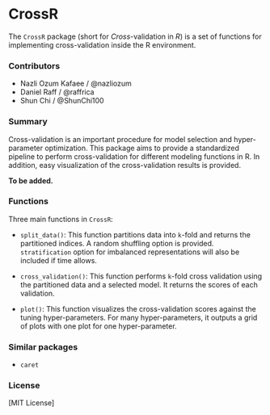 # CrossR
The `CrossR` package (short for _Cross_-validation in _R_) is a set of functions for implementing cross-validation inside the R environment.  

### Contributors

* Nazli Ozum Kafaee / @nazliozum
* Daniel Raff / @raffrica
* Shun Chi / @ShunChi100

### Summary
Cross-validation is an important procedure for model selection and hyper-parameter optimization. This package aims to provide a standardized pipeline to perform cross-validation for different modeling functions in R. In addition, easy visualization of the cross-validation results is provided.  

__To be added.__

### Functions

Three main functions in `CrossR`:

- `split_data()`: This function partitions data into `k`-fold and returns the partitioned indices. A random shuffling option is provided. `stratification` option for imbalanced representations will also be included if time allows.

- `cross_validation()`: This function performs `k`-fold cross validation using the partitioned data and a selected model. It returns the scores of each validation.

- `plot()`: This function visualizes the cross-validation scores against the tuning hyper-parameters. For many hyper-parameters, it outputs a grid of plots with one plot for one hyper-parameter.


### Similar packages

- `caret`


### License
[MIT License]
